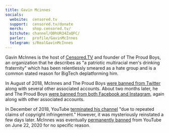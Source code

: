 ```yaml
---
title: Gavin Mcinnes
socials:
  website:  censored.tv
  support:  censored.tv/donate
  merch:    shop.censored.tv/
  bitchute: channel/Q0hUR34ZaQFC/
  parler:   profile/GavinMcInnes
  telegram: s/RealGavinMcInnes
---
```


Gavin McInnes is the host of [Censored.TV](https://censored.tv/) and founder of
The Proud Boys, an organization that he describes as "a patriotic multiracial
men's drinking fraternity" which has been relentlessly smeared as a hate group
and is a common stated reason for BigTech deplatforming him.

In August of 2018, McInnes and The Proud Boys [were banned from
Twitter](/events/twitter-bans-gavin-and-proud-boys/) along with several other
associated accounts. About two months later, he and The Proud Boys [were banned
from both Facebook and Instagram](/events/facebook-instagram-ban-proud-boys-and-gavin-mcinnes/),
again along with other associated accounts.

In December of 2018, YouTube [terminated his
channel](/events/youtube-bans-gavin-mcinnes-reinstates/) "due to repeated
claims of copyright infringement." However, it was mysteriously reinstated a
few days later. McInnes was eventually [permanently
banned](/events/youtube-bans-gavin-mcinnes/) from YouTube on June 22, 2020 for
no specific reason.
